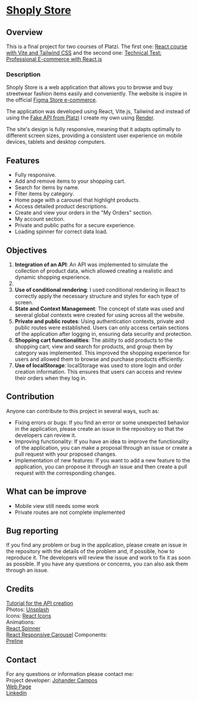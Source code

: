 # [Shoply Store](https://the-shoply-store.vercel.app/)

## Overview

This is a final project for two courses of Platzi. The first one: [React course with Vite and Tailwind CSS](https://platzi.com/cursos/react-vite-tailwindcss/) and the second one: [Technical Test: Professional E-commerce with React.js](https://platzi.com/cursos/laboratorio-react/)

### Description

Shoply Store is a web application that allows you to browse and buy streetwear fashion items easily and conveniently. The website is inspire in the official [Figma Store e-commerce](https://render.com/https://store.figma.com/).

The application was developed using React, Vite.js, Tailwind and instead of using the [ Fake API from Platzi](https://fakeapi.platzi.com/) I create my own using [Render](https://render.com/).

The site's design is fully responsive, meaning that it adapts optimally to different screen sizes, providing a consistent user experience on mobile devices, tablets and desktop computers.

## Features

- Fully responsive.
- Add and remove items to your shopping cart.
- Search for items by name.
- Filter items by category.
- Home page with a carousel that highlight products.
- Access detailed product descriptions.
- Create and view your orders in the "My Orders" section.
- My account section.
- Private and public paths for a secure experience.
- Loading spinner for correct data load.

## Objectives

<ol>
  <li>
<b>Integration of an API</b>: An API was implemented to simulate the collection of product data, which allowed creating a realistic and dynamic shopping experience.  </li>
  <li>
   <li>
<b>Use of conditional rendering</b>: I used conditional rendering in React to correctly apply the necessary structure and styles for each type of screen. </li>
  <li>
<b>State and Context Management</b>: The concept of state was used and several global contexts were created for using across all the website.  </li>
  <li>
<b>Private and public routes</b>: Using authentication contexts, private and public routes were established. Users can only access certain sections of the application after logging in, ensuring data security and protection.  </li>
  <li>
<b>Shopping cart functionalities</b>: The ability to add products to the shopping cart, view and search for products, and group them by category was implemented. This improved the shopping experience for users and allowed them to browse and purchase products efficiently.  </li>
  <li>
<b>Use of localStorage</b>: localStorage was used to store login and order creation information. This ensures that users can access and review their orders when they log in.  </li>
  </ol>
  
  ## Contribution

Anyone can contribute to this project in several ways, such as:

<ul>
<li>Fixing errors or bugs: If you find an error or some unexpected behavior in the application, please create an issue in the repository so that the developers can review it.</li>
<li>Improving functionality: If you have an idea to improve the functionality of the application, you can make a proposal through an issue or create a pull request with your proposed changes.</li>
<li>Implementation of new features: If you want to add a new feature to the application, you can propose it through an issue and then create a pull request with the corresponding changes.</li>
</ul>

## What can be improve

<ul>
<li>Mobile view still needs some work</li>
<li>Private routes are not complete implemented</li>
</ul>

## Bug reporting

If you find any problem or bug in the application, please create an issue in the repository with the details of the problem and, if possible, how to reproduce it. The developers will review the issue and work to fix it as soon as possible. If you have any questions or concerns, you can also ask them through an issue.

## Credits

[Tutorial for the API creation](https://www.youtube.com/watch?v=EcxYcpF3W7c)
<br />
Photos: [Unsplash](https://unsplash.com/es)
<br/>
Icons: [React Icons](https://react-icons.github.io/react-icons/)
<br/>
Animations:
<br/>[React Spinner](https://mhnpd.github.io/react-loader-spinner/)
<br/>[React Responsive Carousel](https://www.npmjs.com/package/react-responsive-carousel)
Components:
<br/>[Preline](https://preline.co/)

## Contact

For any questions or information please contact me:
<br/>
Project developer: [Johander Campos](https://github.com/jaedevgithub)
<br/>
[Web Page](https://codingwithjae.dev/)
<br/>
[Linkedin](https://www.linkedin.com/in/johandercampos/)
